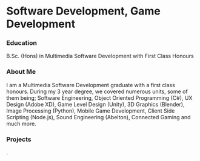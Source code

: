 # Software Development, Game Development

### Education
B.Sc. (Hons) in Multimedia Software Development with First Class Honours

### About Me
I am a Multimedia Software Development graduate with a first class honours. During my 3 year degree, we covered numerous units, some of them being; Software Engineering, Object Oriented Programming (C#), UX Design (Adobe XD), Game Level Design (Unity), 3D Graphics (Blender), Image Processing (Python), Mobile Game Development, Client Side Scripting (Node.js), Sound Engineering (Abelton), Connected Gaming and much more.

### Projects
.
